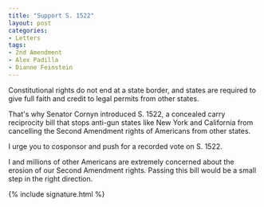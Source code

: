 ```yaml
---
title: "Support S. 1522"
layout: post
categories:
- Letters
tags:
- 2nd Amendment
- Alex Padilla
- Dianne Feinstein
---
```


Constitutional rights do not end at a state border, and states are required to give full faith and credit to legal permits from other states.

That's why Senator Cornyn introduced S. 1522, a concealed carry reciprocity bill that stops anti-gun states like New York and California from cancelling the Second Amendment rights of Americans from other states.

I urge you to cosponsor and push for a recorded vote on S. 1522.

I and millions of other Americans are extremely concerned about the erosion of our Second Amendment rights. Passing this bill would be a small step in the right direction.

{% include signature.html %}
